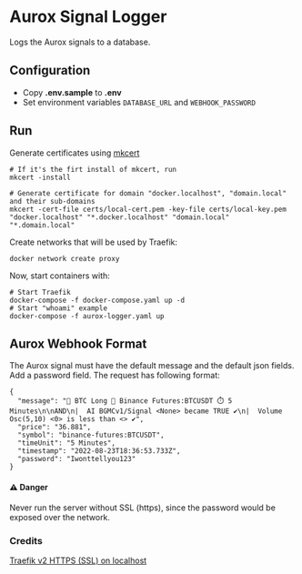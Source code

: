 # Aurox Signal Logger

Logs the Aurox signals to a database.

## Configuration
- Copy __.env.sample__ to __.env__ 
- Set environment variables `DATABASE_URL` and `WEBHOOK_PASSWORD`

## Run
Generate certificates using [mkcert](https://github.com/FiloSottile/mkcert)
```
# If it's the firt install of mkcert, run
mkcert -install

# Generate certificate for domain "docker.localhost", "domain.local" and their sub-domains
mkcert -cert-file certs/local-cert.pem -key-file certs/local-key.pem "docker.localhost" "*.docker.localhost" "domain.local" "*.domain.local"
```
Create networks that will be used by Traefik:
```
docker network create proxy
```

Now, start containers with:

```
# Start Traefik
docker-compose -f docker-compose.yaml up -d
# Start "whoami" example
docker-compose -f aurox-logger.yaml up
```


## Aurox Webhook Format
The Aurox signal must have the default message and the default json fields. Add a password field. The request has following format:
```
{
  "message": "🔔 BTC Long 💱 Binance Futures:BTCUSDT ⏱️ 5 Minutes\n\nAND\n|  AI BGMCv1/Signal <None> became TRUE ✔️\n|  Volume Osc(5,10) <0> is less than <> ✔️",
  "price": "36.881",
  "symbol": "binance-futures:BTCUSDT",
  "timeUnit": "5 Minutes",
  "timestamp": "2022-08-23T18:36:53.733Z",
  "password": "Iwonttellyou123"
}
```
#### ⚠️ Danger
Never run the server without SSL (https), since the password would be exposed over the network.

### Credits
[Traefik v2 HTTPS (SSL) on localhost](https://github.com/Heziode/traefik-v2-https-ssl-localhost)